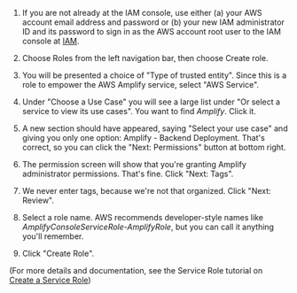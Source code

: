 1. If you are not already at the IAM console, use either (a) your AWS account email address and password or (b) your new IAM administrator ID and its password
to sign in as the AWS account root user to the IAM console at [IAM](https://console.aws.amazon.com/iam/).

2. Choose Roles from the left navigation bar, then choose Create role.

3. You will be presented a choice of "Type of trusted entity".  Since this is a role to empower the AWS Amplify service, select "AWS Service".

4. Under "Choose a Use Case" you will see a large list under "Or select a service to view its use cases".  You want to find *Amplify*.  Click it.

5. A new section should have appeared, saying "Select your use case" and giving you only one option:  Amplify - Backend Deployment.  That's correct,
so you can click the "Next: Permissions" button at bottom right.

6. The permission screen will show that you're granting Amplify administrator permissions.  That's fine.  Click "Next: Tags".

7. We never enter tags, because we're not that organized.  Click "Next: Review".

8. Select a role name.  AWS recommends developer-style names like *AmplifyConsoleServiceRole-AmplifyRole*, but you can call it anything you'll remember.

9.  Click "Create Role".

(For more details and documentation, see the Service Role tutorial on [Create a Service Role](https://docs.aws.amazon.com/amplify/latest/userguide/how-to-service-role-amplify-console.html))
